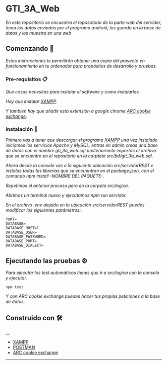 # GTI_3A_Web

_En este repositorio se encuentra el reposotorio de la parte web del servidor, toma los datos enviados por el programa android, los guarda en la base de datos y los muestra en una web_

## Comenzando 🚀

_Estas instrucciones te permitirán obtener una copia del proyecto en funcionamiento en tu ordenador para propósitos de desarrollo y pruebas._


### Pre-requisitos 📋

_Que cosas necesitas para instalar el software y como instalarlas._

_Hay que instalar [XAMPP](https://www.apachefriends.org/es/index.html)._

_Y tambien hay que añadir esta extension a google chrome [ARC cookie exchange](https://chrome.google.com/webstore/detail/arc-cookie-exchange/apcedakaoficjlofohhcmkkljehnmebp)._

### Instalación 🔧

_Primero vas a tener que descargar el programa [XAMPP](https://www.apachefriends.org/es/index.html) una vez instalado iniciamos los servicios Apache y MySQL, entras en admin creas una base de datos con el nombre gti_3a_web.sql posteriormnte importas el archivo que se encuentra en el repositorio en la carpteta src/bd/gti_3a_web.sql._

_Ahora desde la consola vas a la siguiente ubicación src/servidorREST e instalas todas las librerías que se encuentran en el  package.json, con el comando npm install -NOMBRE DEL PAQUETE-._

_Repetimos el anterior proceso pero en la carpeta src/logica._

_Abrimos un terminal nuevo y ejecutamos npm run servidor._

_En el archivo .env alojado en  la ubicación src/servidorREST puedes modificar los siguientes parámetros:._

```
PORT=
DATABASE=
DATABASE_HOST=l
DATABASE_USER=
DATABASE_PASSWORD=
DATABASE_PORT=
DATABASE_DIALECT=
```
## Ejecutando las pruebas ⚙️

_Para ejecutar los test automáticos tienes que ir a src/logica con la consola y ejecutar._
```
npm test
```
_Y con ARC cookie exchange puedes hacer tus propias peticiones a la base de datos._

## Construido con 🛠️

__

* [XAMPP](https://www.apachefriends.org/es/index.html)
* [POSTMAN](https://www.postman.com/downloads/)
* [ARC cookie exchange](https://chrome.google.com/webstore/detail/arc-cookie-exchange/apcedakaoficjlofohhcmkkljehnmebp)
---

